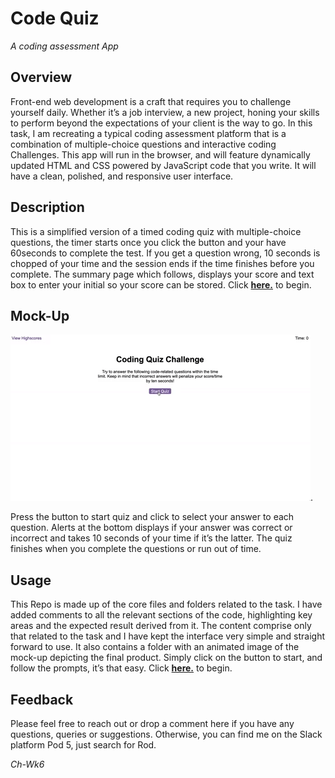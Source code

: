 # Code Quiz
_A coding assessment App_

## Overview
Front-end web development is a craft that requires you to challenge yourself daily. Whether it’s a job interview, a new project, honing your skills to perform beyond the expectations of your client is the way to go. In this task, I am recreating a typical coding assessment platform that is a combination of multiple-choice questions and interactive coding Challenges. 
This app will run in the browser, and will feature dynamically updated HTML and CSS powered by JavaScript code that you write. It will have a clean, polished, and responsive user interface. 

## Description
This is a simplified version of a timed coding quiz with multiple-choice questions, the timer starts once you click the button and your have 60seconds to complete the test. If you get a question wrong, 10 seconds is chopped of your time and the session ends if the time finishes before you complete. The summary page which follows, displays your score and text box to enter your initial so your score can be stored. Click [**here.**](https://rhanciles.github.io/Code-Quiz/) to begin.
  
## Mock-Up
![The following animation demonstrates the application functionality:](./assets/images/08-web-apis-challenge-demo.gif).

Press the button to start quiz and click to select your answer to each question. Alerts at the bottom displays if your answer was correct or incorrect and takes 10 seconds of your time if it’s the latter. The quiz finishes when you complete the questions or run out of time.

## Usage
This Repo is made up of the core files and folders related to the task. I have added comments to all the relevant sections of the code, highlighting key areas and the expected result derived from it. The content comprise only that related to the task and I have kept the interface very simple and straight forward to use. It also contains a folder with an animated image of the mock-up depicting the final product. Simply click on the button to start, and follow the prompts, it’s that easy. Click [**here.**](https://rhanciles.github.io/Code-Quiz/) to begin.

## Feedback
Please feel free to reach out or drop a comment here if you have any questions, queries or suggestions. Otherwise, you can find me on the Slack platform Pod 5, just search for Rod.

_Ch-Wk6_

